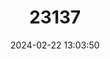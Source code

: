 ---
title: "23137"
category: "Xenuromys barbatus"
draft: false
date: 2024-02-22 13:03:50
languages:
  English: ["Mimic Tree-rat", "Rock-dwelling Rat", "Rock-dwelling Giant Rat"]
---